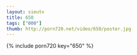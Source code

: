 ```yaml
--- 
layout: sieutv
title: 650
tags: ["000"]
thumb: http://porn720.net/video/650/poster.jpg
---
```

{% include porn720 key="650" %} 
